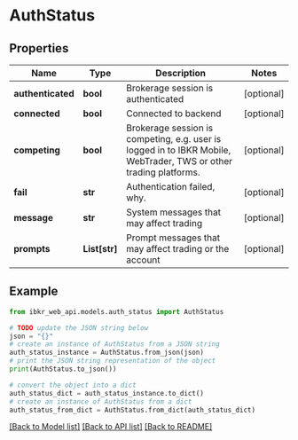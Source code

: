 # AuthStatus


## Properties

Name | Type | Description | Notes
------------ | ------------- | ------------- | -------------
**authenticated** | **bool** | Brokerage session is authenticated | [optional] 
**connected** | **bool** | Connected to backend | [optional] 
**competing** | **bool** | Brokerage session is competing, e.g. user is logged in to IBKR Mobile, WebTrader, TWS or other trading platforms. | [optional] 
**fail** | **str** | Authentication failed, why. | [optional] 
**message** | **str** | System messages that may affect trading | [optional] 
**prompts** | **List[str]** | Prompt messages that may affect trading or the account | [optional] 

## Example

```python
from ibkr_web_api.models.auth_status import AuthStatus

# TODO update the JSON string below
json = "{}"
# create an instance of AuthStatus from a JSON string
auth_status_instance = AuthStatus.from_json(json)
# print the JSON string representation of the object
print(AuthStatus.to_json())

# convert the object into a dict
auth_status_dict = auth_status_instance.to_dict()
# create an instance of AuthStatus from a dict
auth_status_from_dict = AuthStatus.from_dict(auth_status_dict)
```
[[Back to Model list]](../README.md#documentation-for-models) [[Back to API list]](../README.md#documentation-for-api-endpoints) [[Back to README]](../README.md)


